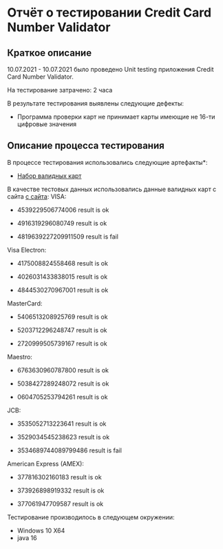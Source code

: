 # Отчёт о тестировании Credit Card Number Validator

## Краткое описание

10.07.2021 - 10.07.2021 было проведено Unit testing приложения Credit Card Number Validator.

На тестирование затрачено: 2 часа

В результате тестирования выявлены следующие дефекты:
* Программа проверки карт не принимает карты имеющие не 16-ти цифровые значения


## Описание процесса тестирования

В процессе тестирования использовались следующие артефакты*:
* [Набор валидных карт](http://localhost:63342/untitled/cards%20number.html?_ijt=235cebkhbfc3g6l055huppn45l) 




В качестве тестовых данных использовались данные валидных карт с сайта [с сайта](https://www.freeformatter.com/credit-card-number-generator-validator.html):
VISA:
* 4539229506774006 result is ok

* 4916319296080749 result is ok

* 4819639227209911509 result is fail

Visa Electron:
* 4175008824558468 result is ok

* 4026031433838015 result is ok

* 4844530270967001 result is ok

MasterCard:
* 5406513208925769 result is ok

* 5203712296248747 result is ok

* 2720999505739167 result is ok

Maestro:
* 6763630960787800 result is ok

* 5038427289248072 result is ok

* 0604705253794261 result is ok

JCB:
* 3535052713223641 result is ok

* 3529034545238623 result is ok

* 3534689744089799486 result is fail

American Express (AMEX):
* 377816302160183 result is ok

* 373926898919332 result is ok

* 377061947709587 result is ok

Тестирование производилось в следующем окружении:
* Windows 10 X64
* java 16
